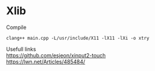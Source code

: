 # Xlib

Compile
```
clang++ main.cpp -L/usr/include/X11 -lX11 -lXi -o xtry
```

Usefull links  
https://github.com/esjeon/xinput2-touch  
https://lwn.net/Articles/485484/  
